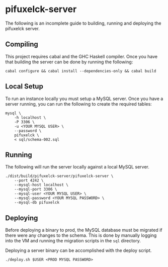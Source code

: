 pifuxelck-server
================

The following is an incomplete guide to building, running and deploying the
pifuxelck server.

Compiling
---------

This project requires cabal and the GHC Haskell compiler. Once you have that
building the server can be done by running the following:

    cabal configure && cabal install --dependencies-only && cabal build

Local Setup
-----------

To run an instance locally you must setup a MySQL server. Once you have a server
running, you can run the following to create the required tables:

    mysql \
        -h localhost \
        -P 3306 \
        -u <YOUR MYSQL USER> \
        --password \
        pifuxelck \
        < sql/schema-002.sql

Running
-------

The following will run the server locally against a local MySQL server.

    ./dist/build/pifuxelck-server/pifuxelck-server \
        --port 4242 \
        --mysql-host localhost \
        --mysql-port 3306 \
        --mysql-user <YOUR MYSQL USER> \
        --mysql-password <YOUR MYSQL PASSWORD> \
        --mysql-db pifuxelck

Deploying
---------

Before deploying a binary to prod, the MySQL database must be migrated if there
were any changes to the schema. This is done by manually logging into the VM and
running the migration scripts in the `sql` directory.

Deploying a server binary can be accomplished with the deploy script.

    ./deploy.sh $USER <PROD MYSQL PASSWORD>

